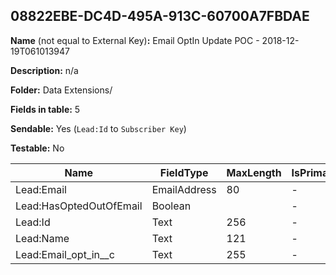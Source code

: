 ## 08822EBE-DC4D-495A-913C-60700A7FBDAE

**Name** (not equal to External Key)**:** Email OptIn Update POC - 2018-12-19T061013947

**Description:** n/a

**Folder:** Data Extensions/

**Fields in table:** 5

**Sendable:** Yes (`Lead:Id` to `Subscriber Key`)

**Testable:** No

| Name | FieldType | MaxLength | IsPrimaryKey | IsNullable | DefaultValue |
| --- | --- | --- | --- | --- | --- |
| Lead:Email | EmailAddress | 80 | - | + |  |
| Lead:HasOptedOutOfEmail | Boolean |  | - | + | False |
| Lead:Id | Text | 256 | - | - |  |
| Lead:Name | Text | 121 | - | + |  |
| Lead:Email_opt_in__c | Text | 255 | - | + |  |
